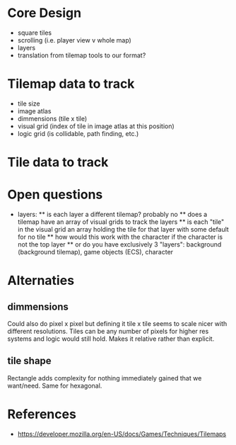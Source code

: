 # Core Design
* square tiles
* scrolling (i.e. player view v whole map)
* layers
* translation from tilemap tools to our format?

# Tilemap data to track
* tile size
* image atlas
* dimmensions (tile x tile)
* visual grid (index of tile in image atlas at this position)
* logic grid (is collidable, path finding, etc.)

# Tile data to track

# Open questions
* layers:
** is each layer a different tilemap? probably no
** does a tilemap have an array of visual grids to track the layers
** is each "tile" in the visual grid an array holding the tile for that layer with some default for no tile
** how would this work with the character if the character is not the top layer
** or do you have exclusively 3 "layers": background (background tilemap), game objects (ECS), character

# Alternaties
## dimmensions
Could also do pixel x pixel but defining it tile x tile seems to scale nicer with different resolutions. Tiles can be any number of pixels for higher res systems and logic would still hold. Makes it relative rather than explicit.
## tile shape
Rectangle adds complexity for nothing immediately gained that we want/need. Same for hexagonal.


# References
* https://developer.mozilla.org/en-US/docs/Games/Techniques/Tilemaps